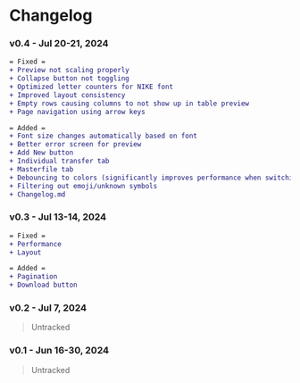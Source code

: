 # Changelog


### v0.4 - Jul 20-21, 2024

```diff
= Fixed =
+ Preview not scaling properly
+ Collapse button not toggling
+ Optimized letter counters for NIKE font 
+ Improved layout consistency
+ Empty rows causing columns to not show up in table preview
+ Page navigation using arrow keys

= Added =
+ Font size changes automatically based on font
+ Better error screen for preview
+ Add New button
+ Individual transfer tab
+ Masterfile tab
+ Debouncing to colors (significantly improves performance when switching colors rapidly)
+ Filtering out emoji/unknown symbols
+ Changelog.md
```

### v0.3 - Jul 13-14, 2024

```diff
= Fixed =
+ Performance
+ Layout

= Added =
+ Pagination
+ Download button
```

### v0.2 - Jul 7, 2024
> Untracked

### v0.1 - Jun 16-30, 2024
> Untracked